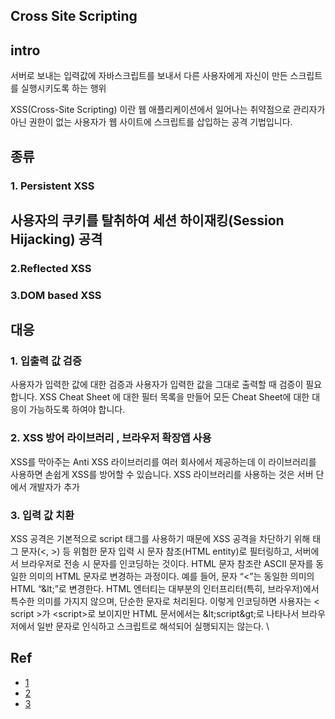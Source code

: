 ## Cross Site Scripting

## intro
서버로 보내는 입력값에 자바스크립트를 보내서 다른 사용자에게 자신이 만든 스크립트를 실행시키도록 하는 행위  

XSS(Cross-Site Scripting) 이란 웹 애플리케이션에서 일어나는 취약점으로 관리자가 아닌 권한이 없는 사용자가 웹 사이트에 스크립트를 삽입하는 공격 기법입니다. 


## 종류


### 1. Persistent XSS

사용자의 쿠키를 탈취하여 세션 하이재킹(Session Hijacking) 공격
- 
### 2.Reflected XSS 


### 3.DOM based XSS


## 대응

### 1. 입출력 값 검증
 사용자가 입력한 값에 대한 검증과 사용자가 입력한 값을 그대로 출력할 때 검증이 필요 합니다. XSS Cheat Sheet 에 대한 필터 목록을 만들어 모든 Cheat Sheet에 대한 대응이 가능하도록 하여야 합니다.

### 2. XSS 방어 라이브러리 , 브라우저 확장앱 사용
XSS를 막아주는 Anti XSS 라이브러리를 여러 회사에서 제공하는데 이 라이브러리를 사용하면 손쉽게 XSS를 방어할 수 있습니다. XSS 라이브러리를 사용하는 것은 서버 단에서 개발자가 추가


### 3. 입력 값 치환
XSS 공격은 기본적으로 script 태그를 사용하기 때문에 XSS 공격을 차단하기 위해 태그 문자(<, >) 등 위험한 문자 입력 시 문자 참조(HTML entity)로 필터링하고, 서버에서 브라우저로 전송 시 문자를 인코딩하는 것이다. HTML 문자 참조란 ASCII 문자를 동일한 의미의 HTML 문자로 변경하는 과정이다. 예를 들어, 문자 “<”는 동일한 의미의 HTML “\&lt;”로 변경한다. HTML 엔터티는 대부분의 인터프리터(특히, 브라우저)에서 특수한 의미를 가지지 않으며, 단순한 문자로 처리된다. 이렇게 인코딩하면 사용자는 \< script \>가 \<script\>로 보이지만 HTML 문서에서는 \&lt;script\&gt;로 나타나서 브라우저에서 일반 문자로 인식하고 스크립트로 해석되어 실행되지는 않는다.
\


## Ref
- [1](https://365ok.co.kr/tj/okdown/6750)
- [2](https://noirstar.tistory.com/266)
- [3](http://blog.plura.io/?p=7614)